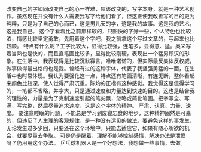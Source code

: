 改变自己的字如同改变自己的心一样难，应该改变的，写字本身，就是一种艺术创作。虽然现在并没有什么人需要我写字给他们看了，但这正使我改善写的目的更为纯粹，只是为了自己的心而已，这是男儿天的学，这是我的故事。这是我的艺术，这是我自己。
这个字看着比之前那样软的，只图快的字好一些，个人特色也比较浓，情感比较坚定勇敢，先用着这个字吧，我之前拿这个写过文章的，写起来也比较顺。
特点有什么呢？工字比较大，显得比较强，连笔多，显得意、猛。奥义写着当熟也是快的，而且直笔画比较多，显得比较刚硬，表现出一个猛男顾汉的形象。在生活中，我表现得是比较沉默寡言，唯唯诺诺的，但实际最反集体反权威，做事做得最出格的也是我。曾经有过的这种字体，代表了我坚强勇猛的一面，在生活中也时常体现。我认为要强化这一点，特点还有笔画清晰，有连无断，整体看起来颜色比较深，使人觉得严肃沉重。陈灼的正楷有这种感觉。我觉得这是值得学习的，一笔都不省略，并字大，只是通过速度和力量达到快速的目的。这也是结合我的理性的，力量是为了克制速度引起的笔尖飘，忽略或简化笔画。把字写全、写满，写完整，然后尽量追求速度，这是这个字体的精神。
严肃、认真、力量、速度。
要注意睡眠的问题，不能总是学习到废寝忘食的地步，这种精神固然是可嘉的，但违反了人生理的客观规律，是一种没有远见的做法。要避免这样的事发生，无论发生过多少回，只要还在这个环境中，只能去适应它，如果有随心所欲的机会，就要尽量去争取。
可是仍是醒着，理解不能够控制感情，解决办法是泄愤吗？仍用用这个办法。
乒乓球机器人是一个好想法，我想做一些事情，去做。
